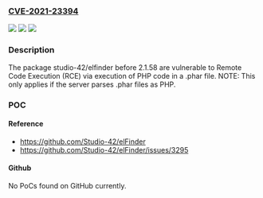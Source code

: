 ### [CVE-2021-23394](https://cve.mitre.org/cgi-bin/cvename.cgi?name=CVE-2021-23394)
![](https://img.shields.io/static/v1?label=Product&message=studio-42%2Felfinder&color=blue)
![](https://img.shields.io/static/v1?label=Version&message=%3C%202.1.58%20&color=brighgreen)
![](https://img.shields.io/static/v1?label=Vulnerability&message=Remote%20Code%20Execution%20(RCE)&color=brighgreen)

### Description

The package studio-42/elfinder before 2.1.58 are vulnerable to Remote Code Execution (RCE) via execution of PHP code in a .phar file. NOTE: This only applies if the server parses .phar files as PHP.

### POC

#### Reference
- https://github.com/Studio-42/elFinder
- https://github.com/Studio-42/elFinder/issues/3295

#### Github
No PoCs found on GitHub currently.


